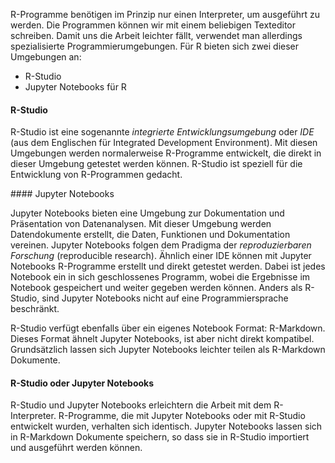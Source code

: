 R-Programme benötigen im Prinzip nur einen Interpreter, um ausgeführt zu werden. Die Programmen können wir mit einem beliebigen Texteditor schreiben. Damit uns die Arbeit leichter fällt, verwendet man allerdings spezialisierte Programmierumgebungen. Für R bieten sich zwei dieser Umgebungen an: 

* R-Studio
* Jupyter Notebooks für R

#### R-Studio 

R-Studio ist eine sogenannte *integrierte Entwicklungsumgebung* oder *IDE* (aus dem Englischen für Integrated Development Environment). Mit diesen Umgebungen werden normalerweise R-Programme entwickelt, die direkt in dieser Umgebung getestet werden können. R-Studio ist speziell für die Entwicklung von R-Programmen gedacht. 

#### Jupyter Notebooks

Jupyter Notebooks bieten eine Umgebung zur Dokumentation und Präsentation von Datenanalysen. Mit dieser Umgebung werden Datendokumente erstellt, die Daten, Funktionen und Dokumentation vereinen. Jupyter Notebooks folgen dem Pradigma der *reproduzierbaren Forschung*  (reproducible research). Ähnlich einer IDE können mit Jupyter Notebooks R-Programme erstellt und direkt getestet werden. Dabei ist jedes Notebook ein in sich geschlossenes Programm, wobei die Ergebnisse im Notebook gespeichert und weiter gegeben werden können. Anders als R-Studio, sind Jupyter Notebooks nicht auf eine Programmiersprache beschränkt.

R-Studio verfügt ebenfalls über ein eigenes Notebook Format: R-Markdown. Dieses Format ähnelt Jupyter Notebooks, ist aber nicht direkt kompatibel. Grundsätzlich lassen sich Jupyter Notebooks leichter teilen  als R-Markdown Dokumente. 

#### R-Studio oder Jupyter Notebooks 

R-Studio und Jupyter Notebooks erleichtern die Arbeit mit dem R-Interpreter. R-Programme, die mit Jupyter Notebooks oder mit R-Studio entwickelt wurden, verhalten sich identisch. Jupyter Notebooks lassen sich in R-Markdown Dokumente speichern, so dass sie in R-Studio importiert und ausgeführt werden können.